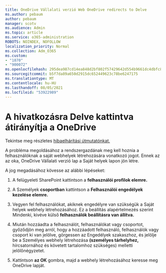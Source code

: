 ```yaml
---
title: OneDrive Vállalati verzió Web OneDrive redirects to Delve
ms.author: pebaum
author: pebaum
manager: scotv
ms.audience: Admin
ms.topic: article
ms.service: o365-administration
ROBOTS: NOINDEX, NOFOLLOW
localization_priority: Normal
ms.collection: Adm_O365
ms.custom:
- "1870"
- "900072"
ms.openlocfilehash: 295dea987cd14ea848d2bf802f57429642d554b9661dc4dbfc805a447b7d0ede
ms.sourcegitcommit: b5f7da89a650d2915dc652449623c78be6247175
ms.translationtype: MT
ms.contentlocale: hu-HU
ms.lasthandoff: 08/05/2021
ms.locfileid: "53922989"
---
```

# <a name="redirected-to-delve-after-you-click-onedrive"></a>A hivatkozásra Delve kattintva átirányítja a OneDrive

Tekintse meg részletes [hibaelhárítási útmutatónkat.](https://docs.microsoft.com/sharepoint/support/sites/troubleshooting-guide-for-sites-stopped-at-provisioning)

A probléma megoldásához a rendszergazdának meg kell hoznia a felhasználóknak a saját webhelyek létrehozására vonatkozó jogot. Ennek az az oka, OneDrive Vállalati verzió lap a Saját helyek lapon jön létre.

A jog megadásához kövesse az alábbi lépéseket:

1. A felügyeleti SharePoint kattintson a **felhasználói profilok elemre.**

2. A Személyek **csoportban** kattintson a **Felhasználói engedélyek kezelése elemre.**

3. Vegyen fel felhasználókat, akiknek engedélyre van szükségük a Saját helyek webhely létrehozásához. Ez a beállítás alapértelmezés szerint Mindenki, kivéve külső **felhasználók beállításra van állítva.**

4. Miután hozzáadta a felhasználót, felhasználókat vagy csoportot, győződjön meg arról, hogy a hozzáadott  felhasználó, felhasználók vagy csoport ki van jelölve, görgessen az Engedélyek szakaszhoz, és jelölje be a Személyes webhely létrehozása **(személyes tárhelyhez,** hírcsatornához és követett tartalomhoz szükséges) melletti jelölőnégyzetet.

5. Kattintson **az OK** gombra, majd a webhely létrehozásához keresse meg OneDrive lapját.
